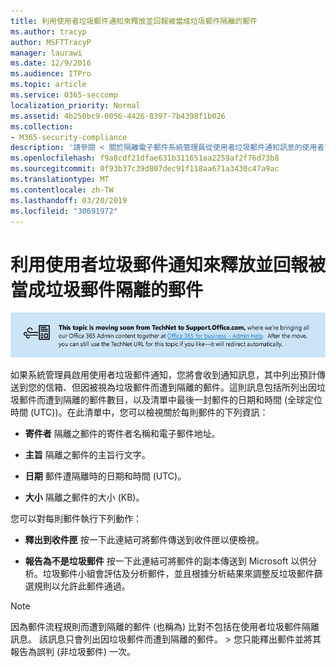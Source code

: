 ```yaml
---
title: 利用使用者垃圾郵件通知來釋放並回報被當成垃圾郵件隔離的郵件
ms.author: tracyp
author: MSFTTracyP
manager: laurawi
ms.date: 12/9/2016
ms.audience: ITPro
ms.topic: article
ms.service: O365-seccomp
localization_priority: Normal
ms.assetid: 4b250bc9-0056-4426-8397-7b4398f1b026
ms.collection:
- M365-security-compliance
description: '請參閱 < 關於隔離電子郵件系統管理員從使用者垃圾郵件通知訊息的使用者可以執行以下動作的郵件。 '
ms.openlocfilehash: f9a8cdf21dfae631b311651aa2259af2f76d73b8
ms.sourcegitcommit: 0f93b37c39d807dec91f118aa671a3430c47a9ac
ms.translationtype: MT
ms.contentlocale: zh-TW
ms.lasthandoff: 03/20/2019
ms.locfileid: "30691972"
---
```

# <a name="use-end-user-spam-notifications-to-release-and-report-spam-quarantined-messages"></a>利用使用者垃圾郵件通知來釋放並回報被當成垃圾郵件隔離的郵件

[![關於從 TechNet 移動到 support.office.com 的內容圖像中的文字](media/ab7c897a-4798-4f31-8c84-f17a8409b133.png)](https://go.microsoft.com/fwlink/p/?LinkID=624152)
  
如果系統管理員啟用使用者垃圾郵件通知，您將會收到通知訊息，其中列出預計傳送到您的信箱、但因被視為垃圾郵件而遭到隔離的郵件。這則訊息包括所列出因垃圾郵件而遭到隔離的郵件數目，以及清單中最後一封郵件的日期和時間 (全球定位時間 (UTC))。在此清單中，您可以檢視關於每則郵件的下列資訊： 
  
- **寄件者** 隔離之郵件的寄件者名稱和電子郵件地址。 
    
- **主旨** 隔離之郵件的主旨行文字。 
    
- **日期** 郵件遭隔離時的日期和時間 (UTC)。 
    
- **大小** 隔離之郵件的大小 (KB)。 
    
您可以對每則郵件執行下列動作：
  
- **釋出到收件匣** 按一下此連結可將郵件傳送到收件匣以便檢視。 
    
- **報告為不是垃圾郵件** 按一下此連結可將郵件的副本傳送到 Microsoft 以供分析。垃圾郵件小組會評估及分析郵件，並且根據分析結果來調整反垃圾郵件篩選規則以允許此郵件通過。 
    
> [!NOTE]
>  因為郵件流程規則而遭到隔離的郵件 (也稱為) 比對不包括在使用者垃圾郵件隔離訊息。 該訊息只會列出因垃圾郵件而遭到隔離的郵件。 >  您只能釋出郵件並將其報告為誤判 (非垃圾郵件) 一次。 
  

